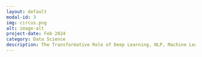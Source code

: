 ```yaml
---
layout: default
modal-id: 3
img: circus.png
alt: image-alt
project-date: Feb 2024
category: Data Science
description: The Transformative Role of Deep Learning, NLP, Machine Learning, and Time Series Analysis, Step into the realm of data-driven decision-making and discover how cutting-edge technologies are reshaping the landscape of business and companies. From deep learning algorithms to natural language processing (NLP), machine learning models, and time series analysis,explore the powerful tools at our disposal for extracting actionable insights from complex datasets. With deep learning, businesses gain the ability to uncover hidden patterns and trends in vast amounts of data, enabling predictive analytics and informed decision-making. NLP opens doors to understanding customer sentiment, automating customer service, and extracting valuable information from unstructured text data.Machine learning algorithms empower businesses to optimize processes, personalize customer experiences, and identify opportunities for growth. By analyzing time series data, companies can forecast future trends, detect anomalies, and mitigate risks, ensuring resilience in an ever-changing market environment. As we navigate the complexities of data science, you'll witness firsthand the transformative impact these technologies have on driving efficiency, innovation, and competitive advantage. Join me on this journey as we harness the power of data to unlock new opportunities and propel business success.
---
```

